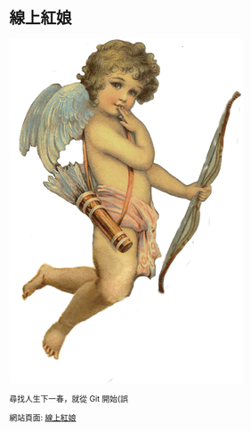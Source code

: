 # 線上紅娘

![cupid](./images/cupid.png)

尋找人生下一春，就從 Git 開始\(誤

網站頁面: [線上紅娘](https://hwchiu.gitbook.io/online-cupid/)